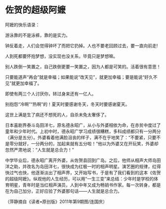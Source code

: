 # 佐贺的超级阿嬷

阿嬷的快乐语录： 

游泳靠的不是泳裤，靠的是实力。 

钟反着走，人们会觉得钟坏了而把它扔掉。人也不要老回顾过去，要一直向前走! 

人到死都要怀抱梦想，没实现也没关系，毕竟只是梦想嘛。 

别人跌倒一笑置之，自己跌倒更要一笑置之，因为人都是可笑的。活着很有意思！ 

只要能道声“再会”就是幸福；如果能说“改天见”，就更加幸福；要是能说“好久不见”就更加幸福了。 

即使有两三个人讨厌你，转过身来还有一亿人。 

别抱怨“冷啊”“热啊”的！夏天时要感谢冬天，冬天时要感谢夏天。 

这世上满是生了病还不想死的人，自杀未免太奢侈了。 

日本喜剧界泰斗岛田洋七，原名德永昭广，从小与外婆相依为命，在赤贫中度过了童年和少年时代。上初中时，德永昭广学习成绩很糟糕，多科成绩都只有一分两分（满分是五分）。外婆看着他满脸沮丧的样子，满不在乎地笑了：“不要紧，只要不是零分就好，一分两分的，加起来就有五分啦！”他以为外婆又在开玩笑，外婆却忽然严肃地说：“人生就是总合力！” 

中学毕业后，德永昭广离开外婆，从佐贺县回到广岛。之后，他师从相声大师岛田洋之助，并改名为岛田洋七，很快成为红极一时的相声明星。演艺圈的规律，红得快过气也快，他逐渐淡出了相声界，又开始写书，于是有了我们看到的这本《佐贺的超级阿嬷》。纵观他的人生经历，可以用“一生三变”来总结：少年时是学校的体育明星，青年时是当红相声演员，人到中年又成为畅销书作家。每一次转身，都是在为自己加分，正好应验了外婆那句话——人生就是总合力。 

（萍静摘自《读者•原创版》2011年第9期图/连国庆）
